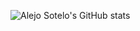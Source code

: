 ![Alejo Sotelo's GitHub stats](https://github-readme-stats.vercel.app/api?username=alejoasotelo&show_icons=true&theme=dracula&include_all_commits=1&locale=es&count_private=true)
